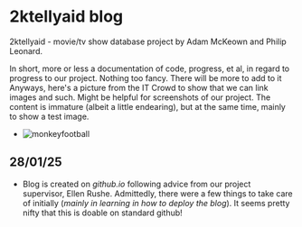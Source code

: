 # **2ktellyaid blog**
2ktellyaid - movie/tv show database project by Adam McKeown and Philip Leonard.

In short, more or less a documentation of code, progress, et al, in regard to progress to our project. Nothing too fancy. There will be more to add to it 
Anyways, here's a picture from the IT Crowd to show that we can link images and such. Might be helpful for screenshots of our project. The content is immature (albeit a little endearing), but at the same time, mainly to show a test image.

- ![monkeyfootball](https://github.com/user-attachments/assets/cdda0ecb-cb49-4a89-b348-6600fbfe736c)
## 28/01/25
- Blog is created on *github.io* following advice from our project supervisor, Ellen Rushe. Admittedly, there were a few things to take care of initially (*mainly in learning in how to deploy the blog*). It seems pretty nifty that this is doable on standard github!
